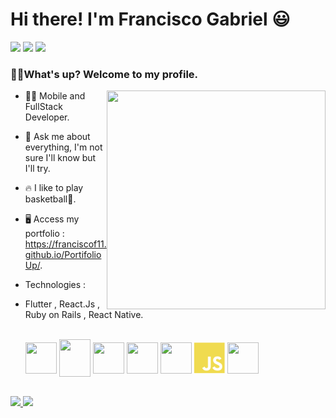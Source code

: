 <div>
  <h1 align="left">Hi there! I'm Francisco Gabriel</a> 😃️</h1>
  
  <div align="left">
    <a href="https://www.linkedin.com/in/franciscossg/" target="_blank"><img src="https://img.shields.io/badge/-LinkedIn-%230077B5?style=for-the-badge&logo=linkedin&logoColor=white" target="_blank"></a> </a>
    <a href="https://contate.me/Franciscof11"><img src="https://img.shields.io/badge/WhatsApp-25D366?style=for-the-badge&logo=whatsapp&logoColor=white"></a>
    <a href ="mailto:franciscogabrielf11@gmail.com"><img src="https://img.shields.io/badge/Gmail-D14836?style=for-the-badge&logo=gmail&logoColor=white"></a>
</div>

<h3>🤙🏼What's up? Welcome to my profile.</h3>

<img height="350" width="350" align="right" src="https://o.remove.bg/downloads/1ef6c5b7-72a7-4908-ade9-51ce38a5d713/programming-concept-illustration_114360-1351-removebg-preview.png"/>

<p>

- 👨‍💻 Mobile and FullStack Developer.
 
- 💬 Ask me about everything, I'm not sure I'll know but I'll try.

- 🔥 I like to play basketball🏀.

- 🖥 Access my portfolio : https://franciscof11.github.io/PortifolioUp/.
  
- Technologies : 
- Flutter , React.Js , Ruby on Rails , React Native.
  <div align="left"><br>
  <img align="center" height="50" width="50" src="https://cdn.icon-icons.com/icons2/2107/PNG/512/file_type_flutter_icon_130599.png">
  <img align="center" height="60" width="50" src="https://i.imgur.com/wK3y9wi.png">
  <img align="center" height="50" width="50" src="https://cdn.icon-icons.com/icons2/2415/PNG/512/ruby_plain_wordmark_logo_icon_146362.png">
  <img align="center" height="50" width="50" src="https://cdn.icon-icons.com/icons2/2107/PNG/512/file_type_rails_icon_130210.png">
  <img align="center" height="50" width="50" src="https://cdn.icon-icons.com/icons2/2415/PNG/512/react_original_wordmark_logo_icon_146375.png">
  <img align="center" height="50" width="50" src="https://raw.githubusercontent.com/devicons/devicon/master/icons/javascript/javascript-plain.svg">
  <img align="center" height="50" width="50" src="https://cdn.icon-icons.com/icons2/2415/PNG/512/typescript_original_logo_icon_146317.png">
  </div><br>

<div align="left">
  <a href="https://github.com/Franciscof11">
  <img height="150em" src = "https://github-readme-stats.vercel.app/api?username=Franciscof11&count_private=true&theme=gotham&show_icons=true&include_all_commits=true" />
  <img height="150em" src="https://github-readme-stats.vercel.app/api/top-langs/?username=Franciscof11&layout=compact&&hide=SCSS,HTML,CSS,shell,java,makefile,Cmake,starlark,Objective-C%2B%2B,c%2B%2B&theme=gotham&langs_count=4&card_width=380"/>
</div>


